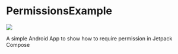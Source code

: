 
# PermissionsExample
[![](https://jitpack.io/v/patochallen/compose-permissions.svg)](https://jitpack.io/#patochallen/compose-permissions)

A simple Android App to show how to require permission in Jetpack Compose
